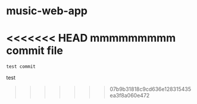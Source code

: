 # music-web-app
<<<<<<< HEAD
mmmmmmmmm
commit file
=======
    test commit
test
>>>>>>> 07b9b31818c9cd636e128315435ea3f8a060e472
